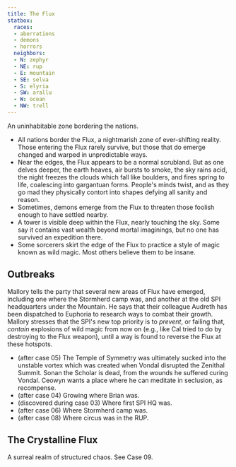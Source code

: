 ```yaml
---
title: The Flux
statbox:
  races:
  - aberrations
  - demons
  - horrors
  neighbors:
  - N: zephyr
  - NE: rup
  - E: mountain
  - SE: selva
  - S: elyria
  - SW: arallu
  - W: ocean
  - NW: trell
---
```


An uninhabitable zone bordering the nations.
* All nations border the Flux, a nightmarish zone of ever-shifting reality. Those entering the Flux rarely survive, but those that do emerge changed and warped in unpredictable ways.
* Near the edges, the Flux appears to be a normal scrubland. But as one delves deeper, the earth heaves, air bursts to smoke, the sky rains acid, the night freezes the clouds which fall like boulders, and fires spring to life, coalescing into gargantuan forms. People's minds twist, and as they go mad they physically contort into shapes defying all sanity and reason.
* Sometimes, demons emerge from the Flux to threaten those foolish enough to have settled nearby.
* A tower is visible deep within the Flux, nearly touching the sky. Some say it contains vast wealth beyond mortal imaginings, but no one has survived an expedition there.
* Some sorcerers skirt the edge of the Flux to practice a style of magic known as wild magic. Most others believe them to be insane.

## Outbreaks

Mallory tells the party that several new areas of Flux have emerged, including one where the Stormherd camp was, and another at the old SPI headquarters under the Mountain. He says that their colleague Audreth has been dispatched to Euphoria to research ways to combat their growth. Mallory stresses that the SPI's new top priority is to *prevent*, or failing that, *contain* explosions of wild magic from now on (e.g., like Cal tried to do by destroying to the Flux weapon), until a way is found to reverse the Flux at these hotspots.

* (after case 05) The Temple of Symmetry was ultimately sucked into the unstable vortex which was created when Vondal disrupted the Zenithal Summit. Sonan the Scholar is dead, from the wounds he suffered curing Vondal. Ceowyn wants a place where he can meditate in seclusion, as recompense.
* (after case 04) Growing where Brian was.
* (discovered during case 03) Where first SPI HQ was.
* (after case 06) Where Stormherd camp was.
* (after case 08) Where circus was in the RUP.

## The Crystalline Flux

A surreal realm of structured chaos. See Case 09.
